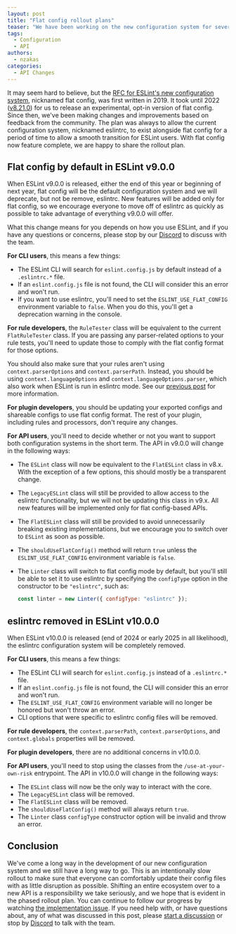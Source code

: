 ```yaml
---
layout: post
title: "Flat config rollout plans"
teaser: "We have been working on the new configuration system for several years. Here's how we plan to roll it out."
tags:
  - Configuration
  - API
authors:
  - nzakas
categories:
  - API Changes
---
```


It may seem hard to believe, but the [RFC for ESLint's new configuration system](https://github.com/eslint/rfcs/tree/main/designs/2019-config-simplification), nicknamed flat config, was first written in 2019. It took until 2022 ([v8.21.0](https://eslint.org/blog/2022/08/eslint-v8.21.0-released/)) for us to release an experimental, opt-in version of flat config. Since then, we've been making changes and improvements based on feedback from the community. The plan was always to allow the current configuration system, nicknamed eslintrc, to exist alongside flat config for a period of time to allow a smooth transition for ESLint users. With flat config now feature complete, we are happy to share the rollout plan.

## Flat config by default in ESLint v9.0.0

When ESLint v9.0.0 is released, either the end of this year or beginning of next year, flat config will be the default configuration system and we will deprecate, but not be remove, eslintrc. New features will be added only for flat config, so we encourage everyone to move off of eslintrc as quickly as possible to take advantage of everything v9.0.0 will offer.

What this change means for you depends on how you use ESLint, and if you have any questions or concerns, please stop by our [Discord](https://eslint.org/chat) to discuss with the team.

**For CLI users**, this means a few things:

* The ESLint CLI will search for `eslint.config.js` by default instead of a `.eslintrc.*` file.
* If an `eslint.config.js` file is not found, the CLI will consider this an error and won't run.
* If you want to use eslintrc, you'll need to set the `ESLINT_USE_FLAT_CONFIG` environment variable to `false`. When you do this, you'll get a deprecation warning in the console.

**For rule developers**, the `RuleTester` class will be equivalent to the current `FlatRuleTester` class. If you are passing any parser-related options to your rule tests, you'll need to update those to comply with the flat config format for those options.

You should also make sure that your rules aren't using `context.parserOptions` and `context.parserPath`. Instead, you should be using `context.languageOptions` and `context.languageOptions.parser`, which also work when ESLint is run in eslintrc mode. See our [previous post](https://eslint.org/blog/2023/09/preparing-custom-rules-eslint-v9/) for more information.

**For plugin developers**, you should be updating your exported configs and shareable configs to use flat config format. The rest of your plugin, including rules and processors, don't require any changes.

**For API users**, you'll need to decide whether or not you want to support both configuration systems in the short term. The API in v9.0.0 will change in the following ways:

* The `ESLint` class will now be equivalent to the `FlatESLint` class in v8.x. With the exception of a few options, this should mostly be a transparent change.
* The `LegacyESLint` class will still be provided to allow access to the eslintrc functionality, but we will not be updating this class in v9.x. All new features will be implemented only for flat config-based APIs.
* The `FlatESLint` class will still be provided to avoid unnecessarily breaking existing implementations, but we encourage you to switch over to `ESLint` as soon as possible.
* The `shouldUseFlatConfig()` method will return `true` unless the `ESLINT_USE_FLAT_CONFIG` environment variable is `false`.
* The `Linter` class will switch to flat config mode by default, but you'll still be able to set it to use eslintrc by specifying the `configType` option in the constructor to be `"eslintrc"`, such as:

    ```js
    const linter = new Linter({ configType: "eslintrc" });
    ```

## eslintrc removed in ESLint v10.0.0

When ESLint v10.0.0 is released (end of 2024 or early 2025 in all likelihood), the eslintrc configuration system will be completely removed.

**For CLI users**, this means a few things:

* The ESLint CLI will search for `eslint.config.js` instead of a `.eslintrc.*` file.
* If an `eslint.config.js` file is not found, the CLI will consider this an error and won't run.
* The `ESLINT_USE_FLAT_CONFIG` environment variable will no longer be honored but won't throw an error.
* CLI options that were specific to eslintrc config files will be removed.

**For rule developers**, the `context.parserPath`, `context.parserOptions`, and `context.globals` properties will be removed.

**For plugin developers**, there are no additional concerns in v10.0.0.

**For API users**, you'll need to stop using the classes from the `/use-at-your-own-risk` entrypoint. The API in v10.0.0 will change in the following ways:

* The `ESLint` class will now be the only way to interact with the core.
* The `LegacyESLint` class will be removed.
* The `FlatESLint` class will be removed.
* The `shouldUseFlatConfig()` method will always return `true`.
* The `Linter` class `configType` constructor option will be invalid and throw an error.

## Conclusion

We've come a long way in the development of our new configuration system and we still have a long way to go. This is an intentionally slow rollout to make sure that everyone can comfortably update their config files with as little disruption as possible. Shifting an entire ecosystem over to a new API is a responsibility we take seriously, and we hope that is evident in the phased rollout plan. You can continue to follow our progress by watching [the implementation issue](https://github.com/eslint/eslint/issues/13481). If you need help with, or have questions about, any of what was discussed in this post, please [start a discussion](https://github.com/eslint/eslint/discussions/new) or stop by [Discord](https://eslint.org/chat) to talk with the team.
